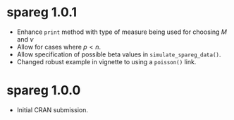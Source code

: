 # spareg 1.0.1

* Enhance `print` method with type of measure being used for choosing $M$ and $\nu$
* Allow for cases where $p < n$.
* Allow specification of possible beta values in `simulate_spareg_data()`.
* Changed robust example in vignette to using a `poisson()` link.

# spareg 1.0.0

* Initial CRAN submission.

